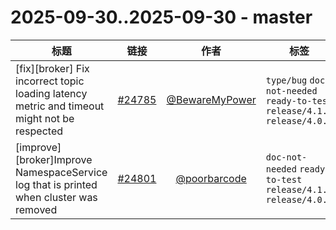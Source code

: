 # 2025-09-30..2025-09-30 - master
| 标题 | 链接 | 作者 | 标签 |
| - | :--: | :--: | - |
| [fix][broker] Fix incorrect topic loading latency metric and timeout might not be respected | [#24785](https://github.com/apache/pulsar/pull/24785) | [@BewareMyPower](https://github.com/BewareMyPower) | `type/bug` `doc-not-needed` `ready-to-test` `release/4.1.2` `release/4.0.8`  | 
| [improve][broker]Improve NamespaceService log that is printed when cluster was removed | [#24801](https://github.com/apache/pulsar/pull/24801) | [@poorbarcode](https://github.com/poorbarcode) | `doc-not-needed` `ready-to-test` `release/4.1.2` `release/4.0.8`  | 
